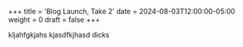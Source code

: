 +++
title = 'Blog Launch, Take 2'
date = 2024-08-03T12:00:00-05:00
weight = 0
draft = false
+++

kljahfgkjahs kjasdfkjhasd dicks